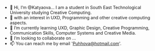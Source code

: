 - 👋 Hi, I’m @Katyaova... I am a student in South East Technological University studying Creative Computing.
- 👀 with an interest in UXD, Programming and other creative computing aspects.
- 🌱 I’m currently learning UXD, Graphic Design, Creative Programming, Communication Skills, Computer Systems and Creative Media.
- 💞️ I’m looking to collaborate on ...
- 📫 You can reach me by email 'Puhhova@hotmail.com'.

<!---
Katyaova/Katyaova is a ✨ special ✨ repository because its `README.md` (this file) appears on your GitHub profile.
You can click the Preview link to take a look at your changes.
--->

